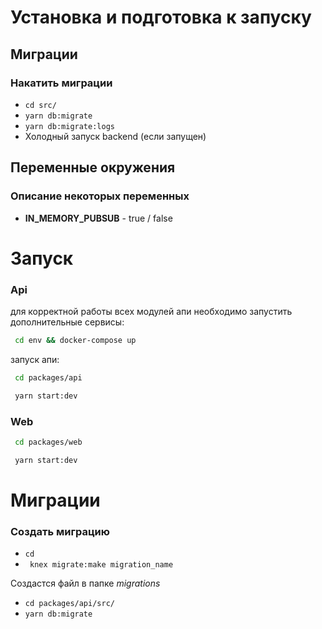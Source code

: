# Установка и подготовка к запуску

## Миграции

### Накатить миграции
- `cd src/`
- `yarn db:migrate`
- `yarn db:migrate:logs`
- Холодный запуск backend (если запущен)
## Переменные окружения
### Описание некоторых переменных
- **IN_MEMORY_PUBSUB** - true / false



# Запуск
### Api

для корректной работы всех модулей апи необходимо запустить дополнительные сервисы:

```bash
 cd env && docker-compose up
```

запуск апи:

```bash
 cd packages/api
```
```bash
 yarn start:dev
```
### Web
```bash
 cd packages/web
```
```bash
 yarn start:dev
```
# Миграции
### Создать миграцию
- `cd `
- ` knex migrate:make migration_name`

Создастся файл в папке _migrations_

- `cd packages/api/src/`
- `yarn db:migrate`
